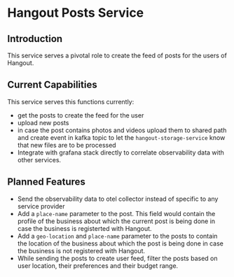 # Hangout Posts Service

## Introduction

This service serves a pivotal role to create the feed of posts for the users of Hangout.

## Current Capabilities

This service serves this functions currently:
- get the posts to create the feed for the user
- upload new posts
- in case the post contains photos and videos upload them to shared path and create event in kafka topic to let the `hangout-storage-service` know that new files are to be processed
- Integrate with grafana stack directly to correlate observability data with other services.

## Planned Features

- Send the observability data to otel collector instead of specific to any service provider
- Add a `place-name` parameter to the post. This field would contain the profile of the business about which the current post is being done in case the business is registerted with Hangout.
- Add a `geo-location` and `place-name` parameter to the posts to contain the location of the business about which the post is being done in case the business is not registered with Hangout.
- While sending the posts to create user feed, filter the posts based on user location, their preferences and their budget range.